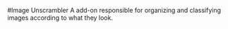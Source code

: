 #Image Unscrambler
A add-on responsible for organizing and classifying images according to what they look.